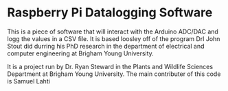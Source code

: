 # Raspberry Pi Datalogging Software

This is a piece of software that will interact with the Arduino
ADC/DAC and logg the values in a CSV file. It is based loosley off of 
the program Drl John Stout did durring his PhD research in the 
department of electrical and computer engineering at Brigham
Young University.

It is a project run by Dr. Ryan Steward in the Plants and Wildlife Sciences Department
at Brigham Young University. The main contributer of this code is Samuel Lahti